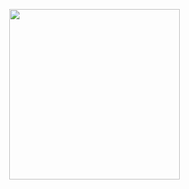 <p align="center"><a href="https://dashboard.heroku.com/new?template=https%3A%2F%2Fgithub.com%2Fayanokozii%2Ftest1"><img src="https://img.shields.io/badge/Deploy%20To%20Heroku-hotpink?style=for-the-badge&logo=heroku" width="300"/></a></p>
